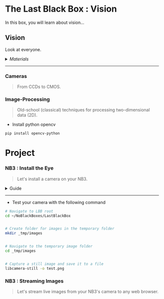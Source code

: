 # The Last Black Box : Vision
In this box, you will learn about vision...

## Vision
Look at everyone.

<details><summary><i>Materials</i></summary><p>

Name|Description| # |Package|Data|Link|
:-------|:----------|:-----:|:-:|:--:|:--:|
Camera (RPi v3)|RPi color camera with auto-focus (version 3)|1|Medium (011)|[-D-](/boxes/vision/_resources/datasheets/rpi_camera_v3.pdf)|[-L-](https://uk.farnell.com/raspberry-pi/sc0872/rpi-camera-mod-3-standard-lens/dp/4132318)
NB3 Camera Mount|Custom laser cut mount for RPi camera|1|Acrylic Mounts|[-D-](/boxes/vision/NB3_camera_mount)|[-L-](VK)
NB3 Cortex Mount|Custom laser cut holder for NPU|1|Acrylic Mounts|[-D-](/boxes/vision/NB3_cortex_mount)|[-L-](VK)
M2.5 bolt (6)|6 mm long M2.5 bolt|4|Mounting Hardware|[-D-](/boxes/robotics/)|[-L-](https://www.accu.co.uk/pozi-pan-head-screws/9255-SPP-M2-5-6-A2)
M2.5 standoff (20/PS)|20 mm long plug-to-socket M2.5 standoff|4|Mounting Hardware|[-D-](/boxes/vision/)|[-L-](https://uk.farnell.com/wurth-elektronik/971200151/standoff-hex-male-female-20mm/dp/2884418)
M3 nut (square)|square M3 nut 1.8 mm thick|1|Mounting Hardware|[-D-](/boxes/audio/-)|[-L-](https://www.accu.co.uk/flat-square-nuts/21326-HFSN-M3-A2)
M3 bolt (12)|12 mm long M3 bolt|1|Mounting Hardware|[-D-](/boxes/vision/)|[-L-](https://www.accu.co.uk/pozi-pan-head-screws/500116-SPP-M3-12-ST-BZP)
M2 bolt (8)|8 mm long M2 bolt|4|Mounting Hardware|[-D-](/boxes/audio/)|[-L-](https://www.accu.co.uk/pozi-pan-head-screws/500101-SPP-M2-8-ST-BZP)
M2 nut|regular M2 nut|4|Mounting Hardware|[-D-](/boxes/audio/)|[-L-](https://www.accu.co.uk/hexagon-nuts/456429-HPN-M2-C8-Z)

</p></details><hr>

### Cameras
> From CCDs to CMOS.


### Image-Processing
> Old-school (classical) techniques for processing two-dimensional data (2D).

- Install python opencv
```bash
pip install opencv-python
```


# Project
### NB3 : Install the Eye
> Let's install a camera on your NB3.

<details><summary><weak>Guide</weak></summary>
:-:-: A video guide to completing this project can be viewed <a href="https://vimeo.com/1042945461" target="_blank" rel="noopener noreferrer">here</a>.
</details><hr>

- Test your camera with the following command
```bash
# Navigate to LBB root
cd ~/NoBlackBoxes/LastBlackBox


# Create folder for images in the temporary folder
mkdir _tmp/images


# Navigate to the temporary image folder
cd _tmp/images


# Capture a still image and save it to a file
libcamera-still -o test.png
```


### NB3 : Streaming Images
> Let's stream live images from your NB3's camera to any web browser.


